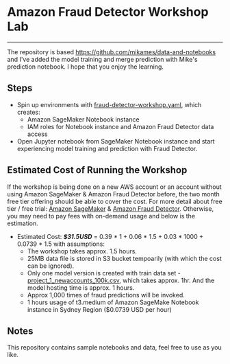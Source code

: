 # Amazon Fraud Detector Workshop Lab
---

The repository is based https://github.com/mikames/data-and-notebooks and I've added the model training and merge prediction with Mike's prediction notebook. I hope that you enjoy the learning.

## Steps

* Spin up environments with [fraud-detector-workshop.yaml](./fraud-detector-workshop.yaml), which creates:
  * Amazon SageMaker Notebook instance
  * IAM roles for Notebook instance and Amazon Fraud Detector data access
* Open Jupyter notebook from SageMaker Notebook instance and start experiencing model training and prediction with Fraud Detector.

## Estimated Cost of Running the Workshop

If the workshop is being done on a new AWS account or an account without using Amazon SageMaker & Amazon Fraud Detector before, the two month free tier offering should be able to cover the cost. For more detail about free tier / free trial: [Amazon SageMaker](https://aws.amazon.com/sagemaker/pricing/) & [Amazon Fraud Detector](https://aws.amazon.com/fraud-detector/pricing/). Otherwise, you may need to pay fees with on-demand usage and below is the estimation.

* Estimated Cost: ***$31.5USD*** = 0.39 \* 1 + 0.06 \* 1.5 + 0.03 \* 1000 + 0.0739 * 1.5 with assumptions:
  * The workshop takes approx. 1.5 hours.
  * 25MB data file is stored in S3 bucket tempoarily (with which the cost can be ignored).
  * Only one model version is created with train data set - [project_1_newaccounts_100k.csv](./project_1_newaccounts_100k.csv), which takes approx. 1hr. And the model hosting time is approx. 1 hours.
  * Approx 1,000 times of fraud predictions will be invoked.
  * 1 hours usage of t3.medium of Amazon SageMake Notebook instance in Sydney Region ($0.0739 USD per hour)

## Notes
This repository contains sample notebooks and data, feel free to use as you like. 
